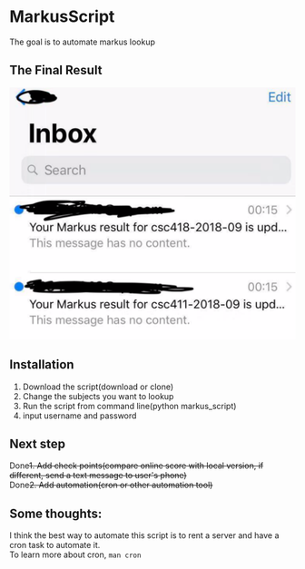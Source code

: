# MarkusScript
The goal is to automate markus lookup

## The Final Result
![Looks like this](./screenshot.png "Screenshot")

## Installation
1. Download the script(download or clone)
2. Change the subjects you want to lookup
2. Run the script from command line(python markus_script)
3. input username and password

## Next step
Done~~1. Add check points(compare online score with local version, if different, send a text message to user's phone)~~  
Done~~2. Add automation(cron or other automation tool)~~  

## Some thoughts:  
I think the best way to automate this script is to rent a server and have a cron task to automate it.  
To learn more about cron, `man cron`
